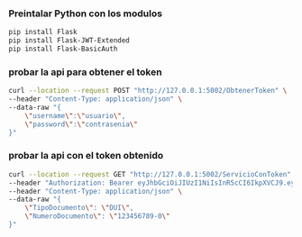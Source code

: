 ### Preintalar Python con los modulos 
```sh
pip install Flask
pip install Flask-JWT-Extended
pip install Flask-BasicAuth
```

### probar la api para obtener el token
```bash
curl --location --request POST "http://127.0.0.1:5002/ObtenerToken" \ 
--header "Content-Type: application/json" \ 
--data-raw "{
	\"username\":\"usuario\", 
	\"password\":\"contrasenia\"
}"
```

### probar la api con el token obtenido
```bash
curl --location --request GET "http://127.0.0.1:5002/ServicioConToken" \ 
--header "Authorization: Bearer eyJhbGciOiJIUzI1NiIsInR5cCI6IkpXVCJ9.eyJmcmVzaCI6ZmFsc2UsImlhdCI6MTY2ODM4NTQyMCwianRpIjoiNzAwNTYyMWItOGI1NC00NjE5LTkzZmEtNWQyNDM4NDM2YTk1IiwidHlwZSI6ImFjY2VzcyIsInN1YiI6InVzdWFyaW8iLCJuYmYiOjE2NjgzODU0MjAsImV4cCI6MTY2ODM4NjMyMH0.6l1_gnFK99NlSRIKqG6ErLe46mx4ajg14rPiqRPrcTM" \ 
--header "Content-Type: application/json" \ 
--data-raw "{
	\"TipoDocumento\": \"DUI\", 
	\"NumeroDocumento\": \"123456789-0\"
}"
```
